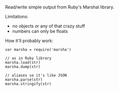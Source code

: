 Read/write simple output from Ruby's Marshal library.

Limitations:
- no objects or any of that crazy stuff
- numbers can only be floats

How it'll probably work:
```
var marsha = require('marsha')

// as in Ruby library
marsha.load(str)
marsha.dump(str)

// aliases so it's like JSON
marsha.parse(str)
marsha.stringify(str)
```